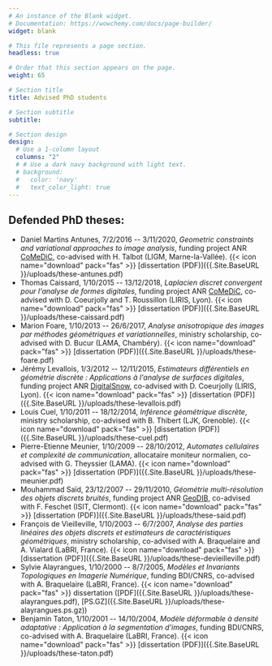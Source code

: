```yaml
---
# An instance of the Blank widget.
# Documentation: https://wowchemy.com/docs/page-builder/
widget: blank

# This file represents a page section.
headless: true

# Order that this section appears on the page.
weight: 65

# Section title
title: Advised PhD students

# Section subtitle
subtitle:

# Section design
design:
  # Use a 1-column layout
  columns: "2"
  # # Use a dark navy background with light text.
  # background:
  #   color: 'navy'
  #   text_color_light: true
---
```


## Defended PhD theses:

* Daniel Martins Antunes, 7/2/2016 -- 3/11/2020, *Geometric constraints and variational approaches to image analysis*, funding project ANR [CoMeDiC](project/comedic), co-advised with  H. Talbot  (LIGM, Marne-la-Vallée).
  {{< icon name="download" pack="fas" >}} [dissertation (PDF)]({{.Site.BaseURL }}/uploads/these-antunes.pdf)
* Thomas Caissard, 1/10/2015 -- 13/12/2018, *Laplacien discret convergent pour l'analyse de formes digitales*, funding project ANR [CoMeDiC](project/comedic), co-advised with  D. Coeurjolly and T. Roussillon (LIRIS, Lyon).
  {{< icon name="download" pack="fas" >}} [dissertation (PDF)]({{.Site.BaseURL }}/uploads/these-caissard.pdf)
* Marion Foare, 1/10/2013 -- 26/6/2017, *Analyse anisotropique des images par méthodes géométriques et variationnelles*, ministry scholarship, co-advised with  D. Bucur (LAMA, Chambéry).
  {{< icon name="download" pack="fas" >}} [dissertation (PDF)]({{.Site.BaseURL }}/uploads/these-foare.pdf)
* Jérémy Levallois, 1/3/2012 -- 12/11/2015, *Estimateurs différentiels en géométrie discrète : Applications à l'analyse de surfaces digitales*, funding project ANR [DigitalSnow](project/digital-snow), co-advised with  D. Coeurjolly (LIRIS,  Lyon).
  {{< icon name="download" pack="fas" >}} [dissertation (PDF)]({{.Site.BaseURL }}/uploads/these-levallois.pdf)
* Louis Cuel, 1/10/2011 -- 18/12/2014, *Inférence géométrique discrète*, ministry scholarship, co-advised with  B. Thibert (LJK, Grenoble).
  {{< icon name="download" pack="fas" >}} [dissertation (PDF)]({{.Site.BaseURL }}/uploads/these-cuel.pdf)
* Pierre-Etienne Meunier, 1/10/2009 -- 28/10/2012, *Automates cellulaires et complexité de communication*, allocataire moniteur  normalien, co-advised with  G. Theyssier (LAMA).
 {{< icon name="download" pack="fas" >}} [dissertation (PDF)]({{.Site.BaseURL }}/uploads/these-meunier.pdf)
* Mouhammad Saïd, 23/12/2007 -- 29/11/2010, *Géométrie multi-résolution des objets discrets bruités*, funding project  ANR [GeoDIB](project/geodib), co-advised with  F. Feschet (ISIT, Clermont).
  {{< icon name="download" pack="fas" >}} [dissertation (PDF)]({{.Site.BaseURL }}/uploads/these-said.pdf)
* François de Vieilleville, 1/10/2003 -- 6/7/2007, *Analyse des parties linéaires des objets discrets et estimateurs de caractéristiques géométriques*, ministry scholarship, co-advised with  A. Braquelaire and A. Vialard (LaBRI, France).
  {{< icon name="download" pack="fas" >}} [dissertation (PDF)]({{.Site.BaseURL }}/uploads/these-devieilleville.pdf)
* Sylvie Alayrangues, 1/10/2000 -- 8/7/2005, *Modèles et Invariants Topologiques en Imagerie Numérique*, funding BDI/CNRS, co-advised with  A. Braquelaire (LaBRI, France).
  {{< icon name="download" pack="fas" >}} dissertation ([PDF]({{.Site.BaseURL }}/uploads/these-alayrangues.pdf), [PS.GZ]({{.Site.BaseURL }}/uploads/these-alayrangues.ps.gz))
* Benjamin Taton, 1/10/2001 -- 14/10/2004, *Modèle déformable à densité adaptative : Application à la segmentation d'images*, funding BDI/CNRS, co-advised with  A. Braquelaire (LaBRI, France).
  {{< icon name="download" pack="fas" >}} [dissertation (PDF)]({{.Site.BaseURL }}/uploads/these-taton.pdf)


